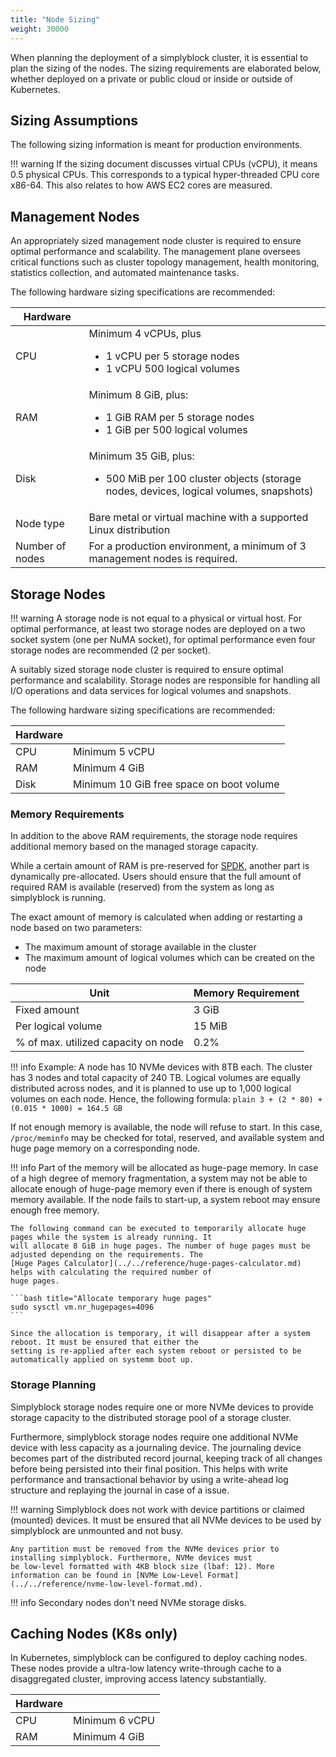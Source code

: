 ```yaml
---
title: "Node Sizing"
weight: 30000
---
```


When planning the deployment of a simplyblock cluster, it is essential to plan the sizing of the nodes. The sizing
requirements are elaborated below, whether deployed on a private or public cloud or inside or outside of Kubernetes.

## Sizing Assumptions

The following sizing information is meant for production environments.

!!! warning
    If the sizing document discusses virtual CPUs (vCPU), it means 0.5 physical CPUs. This corresponds to a typical hyper-threaded CPU core
    x86-64. This also relates to how AWS EC2 cores are measured.

## Management Nodes

An appropriately sized management node cluster is required to ensure optimal performance and scalability. The management
plane oversees critical functions such as cluster topology management, health monitoring, statistics collection,
and automated maintenance tasks.

The following hardware sizing specifications are recommended:

| Hardware        |                                                                                                                             |
|-----------------|-----------------------------------------------------------------------------------------------------------------------------|
| CPU             | Minimum 4 vCPUs, plus<ul><li>1 vCPU per 5 storage nodes</li><li>1 vCPU 500 logical volumes</li></ul>                        |
| RAM             | Minimum 8 GiB, plus:<ul><li>1 GiB RAM per 5 storage nodes</li><li>1 GiB per 500 logical volumes</li></ul>                   |
| Disk            | Minimum 35 GiB, plus:<ul><li>500 MiB per 100 cluster objects (storage nodes, devices, logical volumes, snapshots)</li></ul> |
| Node type       | Bare metal or virtual machine with a supported Linux distribution                                                           |
| Number of nodes | For a production environment, a minimum of 3 management nodes is required.                                                  |

## Storage Nodes

!!! warning
    A storage node is not equal to a physical or virtual host. For optimal performance, at least two storage nodes are deployed on a two
    socket system (one per NuMA socket), for optimal performance even four storage nodes are recommended (2 per socket). 

A suitably sized storage node cluster is required to ensure optimal performance and scalability. Storage nodes are
responsible for handling all I/O operations and data services for logical volumes and snapshots.

The following hardware sizing specifications are recommended:

| Hardware |                                                                                                           |
|----------|-----------------------------------------------------------------------------------------------------------|
| CPU      | Minimum 5 vCPU                                                                                            |
| RAM      | Minimum 4 GiB                                                                                             |
| Disk     | Minimum 10 GiB free space on boot volume                                                                  |

### Memory Requirements

In addition to the above RAM requirements, the storage node requires additional memory based on the managed storage
capacity.

While a certain amount of RAM is pre-reserved for [SPDK](../../important-notes/terminology.md#spdk-storage-performance-development-kit),
another part is dynamically pre-allocated. Users should ensure that the full amount of required RAM is available
(reserved) from the system as long as simplyblock is running.

The exact amount of memory is calculated when adding or restarting a node based on two parameters:

- The maximum amount of storage available in the cluster
- The maximum amount of logical volumes which can be created on the node

| Unit                                | Memory Requirement |
|-------------------------------------|--------------------|
| Fixed amount                        | 3 GiB              |
| Per logical volume                  | 15 MiB             |
| % of max. utilized capacity on node | 0.2%               |

!!! info
    Example: A node has 10 NVMe devices with 8TB each. The cluster has 3 nodes and total capacity of 240 TB.
    Logical volumes are equally distributed across nodes, and it is planned to use up to 1,000 logical volumes on
    each node. Hence, the following formula:
    ```plain
    3 + (2 * 80) + (0.015 * 1000) = 164.5 GB
    ```

If not enough memory is available, the node will refuse to start. In this case, `/proc/meminfo` may be checked for
total, reserved, and available system and huge page memory on a corresponding node. 

!!! info
    Part of the memory will be allocated as huge-page memory. In case of a high degree of memory fragmentation, a system
    may not be able to allocate enough of huge-page memory even if there is enough of system memory available. If the
    node fails to start-up, a system reboot may ensure enough free memory.  
    
    The following command can be executed to temporarily allocate huge pages while the system is already running. It
    will allocate 8 GiB in huge pages. The number of huge pages must be adjusted depending on the requirements. The
    [Huge Pages Calculator](../../reference/huge-pages-calculator.md) helps with calculating the required number of
    huge pages.

    ```bash title="Allocate temporary huge pages"
    sudo sysctl vm.nr_hugepages=4096
    ```

    Since the allocation is temporary, it will disappear after a system reboot. It must be ensured that either the
    setting is re-applied after each system reboot or persisted to be automatically applied on systemm boot up.

### Storage Planning

Simplyblock storage nodes require one or more NVMe devices to provide storage capacity to the distributed storage pool
of a storage cluster.

Furthermore, simplyblock storage nodes require one additional NVMe device with less capacity as a journaling device.
The journaling device becomes part of the distributed record journal, keeping track of all changes before being
persisted into their final position. This helps with write performance and transactional behavior by using a
write-ahead log structure and replaying the journal in case of a issue.

!!! warning
    Simplyblock does not work with device partitions or claimed (mounted) devices. It must be ensured that all NVMe
    devices to be used by simplyblock are unmounted and not busy.

    Any partition must be removed from the NVMe devices prior to installing simplyblock. Furthermore, NVMe devices must
    be low-level formatted with 4KB block size (lbaf: 12). More information can be found in [NVMe Low-Level Format](../../reference/nvme-low-level-format.md).

!!! info
    Secondary nodes don't need NVMe storage disks.

## Caching Nodes (K8s only)

In Kubernetes, simplyblock can be configured to deploy caching nodes. These nodes provide a ultra-low latency
write-through cache to a disaggregated cluster, improving access latency substantially.

| Hardware |                                                      |
|----------|------------------------------------------------------|
| CPU      | Minimum 6 vCPU                                       |
| RAM      | Minimum 4 GiB                                        |


